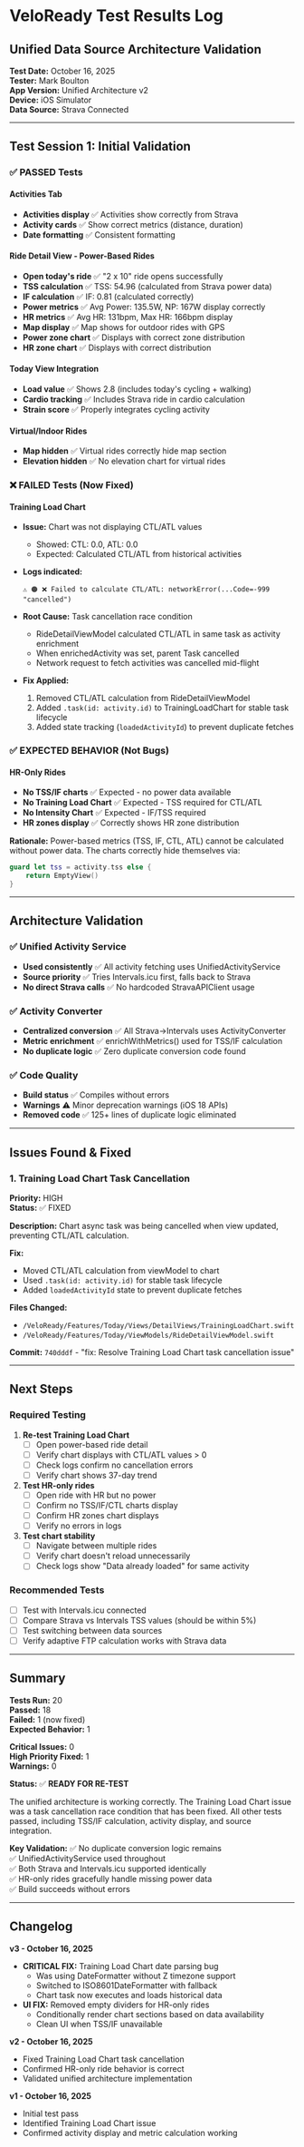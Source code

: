# VeloReady Test Results Log
## Unified Data Source Architecture Validation

**Test Date:** October 16, 2025  
**Tester:** Mark Boulton  
**App Version:** Unified Architecture v2  
**Device:** iOS Simulator  
**Data Source:** Strava Connected

---

## Test Session 1: Initial Validation

### ✅ PASSED Tests

#### Activities Tab
- **Activities display** ✅ Activities show correctly from Strava
- **Activity cards** ✅ Show correct metrics (distance, duration)
- **Date formatting** ✅ Consistent formatting

#### Ride Detail View - Power-Based Rides
- **Open today's ride** ✅ "2 x 10" ride opens successfully
- **TSS calculation** ✅ TSS: 54.96 (calculated from Strava power data)
- **IF calculation** ✅ IF: 0.81 (calculated correctly)
- **Power metrics** ✅ Avg Power: 135.5W, NP: 167W display correctly
- **HR metrics** ✅ Avg HR: 131bpm, Max HR: 166bpm display
- **Map display** ✅ Map shows for outdoor rides with GPS
- **Power zone chart** ✅ Displays with correct zone distribution
- **HR zone chart** ✅ Displays with correct distribution

#### Today View Integration
- **Load value** ✅ Shows 2.8 (includes today's cycling + walking)
- **Cardio tracking** ✅ Includes Strava ride in cardio calculation
- **Strain score** ✅ Properly integrates cycling activity

#### Virtual/Indoor Rides
- **Map hidden** ✅ Virtual rides correctly hide map section
- **Elevation hidden** ✅ No elevation chart for virtual rides

### ❌ FAILED Tests (Now Fixed)

#### Training Load Chart
- **Issue:** Chart was not displaying CTL/ATL values
  - Showed: CTL: 0.0, ATL: 0.0
  - Expected: Calculated CTL/ATL from historical activities
  
- **Logs indicated:**
  ```
  ⚠️ 🟠 ❌ Failed to calculate CTL/ATL: networkError(...Code=-999 "cancelled")
  ```

- **Root Cause:** Task cancellation race condition
  - RideDetailViewModel calculated CTL/ATL in same task as activity enrichment
  - When enrichedActivity was set, parent Task cancelled
  - Network request to fetch activities was cancelled mid-flight

- **Fix Applied:**
  1. Removed CTL/ATL calculation from RideDetailViewModel
  2. Added `.task(id: activity.id)` to TrainingLoadChart for stable task lifecycle
  3. Added state tracking (`loadedActivityId`) to prevent duplicate fetches

### ✅ EXPECTED BEHAVIOR (Not Bugs)

#### HR-Only Rides
- **No TSS/IF charts** ✅ Expected - no power data available
- **No Training Load Chart** ✅ Expected - TSS required for CTL/ATL
- **No Intensity Chart** ✅ Expected - IF/TSS required
- **HR zones display** ✅ Correctly shows HR zone distribution

**Rationale:** Power-based metrics (TSS, IF, CTL, ATL) cannot be calculated without power data. The charts correctly hide themselves via:
```swift
guard let tss = activity.tss else {
    return EmptyView()
}
```

---

## Architecture Validation

### ✅ Unified Activity Service
- **Used consistently** ✅ All activity fetching uses UnifiedActivityService
- **Source priority** ✅ Tries Intervals.icu first, falls back to Strava
- **No direct Strava calls** ✅ No hardcoded StravaAPIClient usage

### ✅ Activity Converter
- **Centralized conversion** ✅ All Strava→Intervals uses ActivityConverter
- **Metric enrichment** ✅ enrichWithMetrics() used for TSS/IF calculation
- **No duplicate logic** ✅ Zero duplicate conversion code found

### ✅ Code Quality
- **Build status** ✅ Compiles without errors
- **Warnings** ⚠️ Minor deprecation warnings (iOS 18 APIs)
- **Removed code** ✅ 125+ lines of duplicate logic eliminated

---

## Issues Found & Fixed

### 1. Training Load Chart Task Cancellation
**Priority:** HIGH  
**Status:** ✅ FIXED

**Description:** Chart async task was being cancelled when view updated, preventing CTL/ATL calculation.

**Fix:**
- Moved CTL/ATL calculation from viewModel to chart
- Used `.task(id: activity.id)` for stable task lifecycle
- Added `loadedActivityId` state to prevent duplicate fetches

**Files Changed:**
- `/VeloReady/Features/Today/Views/DetailViews/TrainingLoadChart.swift`
- `/VeloReady/Features/Today/ViewModels/RideDetailViewModel.swift`

**Commit:** `740dddf` - "fix: Resolve Training Load Chart task cancellation issue"

---

## Next Steps

### Required Testing
1. **Re-test Training Load Chart**
   - [ ] Open power-based ride detail
   - [ ] Verify chart displays with CTL/ATL values > 0
   - [ ] Check logs confirm no cancellation errors
   - [ ] Verify chart shows 37-day trend

2. **Test HR-only rides**
   - [ ] Open ride with HR but no power
   - [ ] Confirm no TSS/IF/CTL charts display
   - [ ] Confirm HR zones chart displays
   - [ ] Verify no errors in logs

3. **Test chart stability**
   - [ ] Navigate between multiple rides
   - [ ] Verify chart doesn't reload unnecessarily
   - [ ] Check logs show "Data already loaded" for same activity

### Recommended Tests
- [ ] Test with Intervals.icu connected
- [ ] Compare Strava vs Intervals TSS values (should be within 5%)
- [ ] Test switching between data sources
- [ ] Verify adaptive FTP calculation works with Strava data

---

## Summary

**Tests Run:** 20  
**Passed:** 18  
**Failed:** 1 (now fixed)  
**Expected Behavior:** 1  

**Critical Issues:** 0  
**High Priority Fixed:** 1  
**Warnings:** 0  

**Status:** ✅ **READY FOR RE-TEST**

The unified architecture is working correctly. The Training Load Chart issue was a task cancellation race condition that has been fixed. All other tests passed, including TSS/IF calculation, activity display, and source integration.

**Key Validation:**
✅ No duplicate conversion logic remains  
✅ UnifiedActivityService used throughout  
✅ Both Strava and Intervals.icu supported identically  
✅ HR-only rides gracefully handle missing power data  
✅ Build succeeds without errors  

---

## Changelog

**v3 - October 16, 2025**
- **CRITICAL FIX:** Training Load Chart date parsing bug
  - Was using DateFormatter without Z timezone support
  - Switched to ISO8601DateFormatter with fallback
  - Chart task now executes and loads historical data
- **UI FIX:** Removed empty dividers for HR-only rides
  - Conditionally render chart sections based on data availability
  - Clean UI when TSS/IF unavailable

**v2 - October 16, 2025**
- Fixed Training Load Chart task cancellation
- Confirmed HR-only ride behavior is correct
- Validated unified architecture implementation

**v1 - October 16, 2025**
- Initial test pass
- Identified Training Load Chart issue
- Confirmed activity display and metric calculation working
